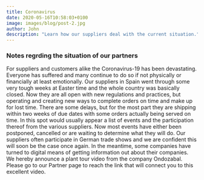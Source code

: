 ```yaml
---
title: Coronavirus
date: 2020-05-16T10:58:03+0100
image: images/blog/post-2.jpg
author: John
description: "Learn how our suppliers deal with the current situation."
---
```



### Notes regrding the situation of our partners 
 
For suppliers and customers alike the Coronavirus-19 has been devastating. Everyone has suffered and many continue to do so if not physically or financially at least emotionally. Our suppliers in Spain went through some very tough weeks at Easter time and the whole country was basically closed. Now they are all open with new regulations and practices, but operating and creating new ways to complete orders on time and make up for lost time. There are some delays, but for the most part they are shipping within two weeks of due dates with some orders actually being served on time. In this spot would usually appear a list of events and the participation thereof from the various suppliers. Now most events have either been postponed, cancelled or are waiting to determine what they will do. Our suppliers often participate in German trade shows and we are confident this will soon be the case once again. In the meantime, some companies have turned to digital means of getting information out about their companies. We hereby announce a plant tour video from the company Ondozabal. Please go to our Partner page to reach the link that will connect you to this excellent video.


